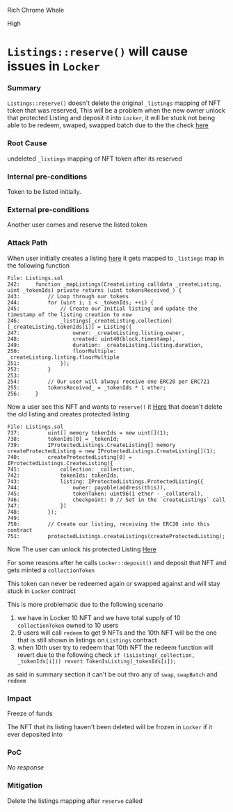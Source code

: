 Rich Chrome Whale

High

# `Listings::reserve()` will cause issues in `Locker`

### Summary

`Listings::reserve()` doesn't delete the original `_listings` mapping of NFT token that was reserved, This will be a problem when the new owner unlock that protected Listing and deposit it into `Locker`, it will be stuck not being able to be redeem, swaped, swapped batch due to the the check [here](https://github.com/sherlock-audit/2024-08-flayer/blob/0ec252cf9ef0f3470191dcf8318f6835f5ef688c/flayer/src/contracts/Locker.sol#L223)

### Root Cause

undeleted `_listings` mapping of NFT token after its reserved

### Internal pre-conditions

Token to be listed initially.

### External pre-conditions

Another user comes and reserve the listed token

### Attack Path

When user initially creates a listing [here](https://github.com/sherlock-audit/2024-08-flayer/blob/0ec252cf9ef0f3470191dcf8318f6835f5ef688c/flayer/src/contracts/Listings.sol#L130-L166) it gets mapped to `_listings` map in the following function

```solidity
File: Listings.sol
242:     function _mapListings(CreateListing calldata _createListing, uint _tokenIds) private returns (uint tokensReceived_) {
243:         // Loop through our tokens
244:         for (uint i; i < _tokenIds; ++i) {
245:             // Create our initial listing and update the timestamp of the listing creation to now
246:             _listings[_createListing.collection][_createListing.tokenIds[i]] = Listing({
247:                 owner: _createListing.listing.owner,
248:                 created: uint40(block.timestamp),
249:                 duration: _createListing.listing.duration,
250:                 floorMultiple: _createListing.listing.floorMultiple
251:             });
252:         }
253: 
254:         // Our user will always receive one ERC20 per ERC721
255:         tokensReceived_ = _tokenIds * 1 ether;
256:     }
```

Now a user see this NFT and wants to `reserve()` it [Here](https://github.com/sherlock-audit/2024-08-flayer/blob/0ec252cf9ef0f3470191dcf8318f6835f5ef688c/flayer/src/contracts/Listings.sol#L690-L759) that doesn't delete the old listing and creates protected listing
```solidity
File: Listings.sol
737:         uint[] memory tokenIds = new uint[](1);
738:         tokenIds[0] = _tokenId;
739:         IProtectedListings.CreateListing[] memory createProtectedListing = new IProtectedListings.CreateListing[](1);
740:         createProtectedListing[0] = IProtectedListings.CreateListing({
741:             collection: _collection,
742:             tokenIds: tokenIds,
743:             listing: IProtectedListings.ProtectedListing({
744:                 owner: payable(address(this)),
745:                 tokenTaken: uint96(1 ether - _collateral),
746:                 checkpoint: 0 // Set in the `createListings` call
747:             })
748:         });
749: 
750:         // Create our listing, receiving the ERC20 into this contract
751:         protectedListings.createListings(createProtectedListing);
```

Now The user can unlock his protected Listing [Here](https://github.com/sherlock-audit/2024-08-flayer/blob/0ec252cf9ef0f3470191dcf8318f6835f5ef688c/flayer/src/contracts/ProtectedListings.sol#L287-L329)

For some reasons after he calls `Locker::deposit()` and deposit that NFT and gets minted a `collectionToken`

This token can never be redeemed again or swapped against and will stay stuck in `Locker` contract

This is more problematic due to the following scenario
1. we have in Locker 10 NFT and we have total supply of 10 `collectionToken` owned to 10 users
2. 9 users will call `redeem` to get 9 NFTs and the 10th NFT will be the one that is still shown in listings on `Listings` contract
3. when 10th user try to redeem that 10th NFT the redeem function will revert due to the following check `if (isListing(_collection, _tokenIds[i])) revert TokenIsListing(_tokenIds[i]);`


as said in summary section it can't be out thro any of `swap`, `swapBatch` and `redeem`

### Impact

Freeze of funds 

The NFT that its listing haven't been deleted will be frozen in `Locker` if it ever deposited into

### PoC

_No response_

### Mitigation

Delete the listings mapping after `reserve` called